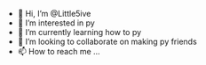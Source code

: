 - 👋 Hi, I’m @Little5ive
- 👀 I’m interested in py
- 🌱 I’m currently learning how to py
- 💞️ I’m looking to collaborate on making py friends
- 📫 How to reach me ...

<!---
Little5ive/Little5ive is a ✨ special ✨ repository because its `README.md` (this file) appears on your GitHub profile.
You can click the Preview link to take a look at your changes.
--->
